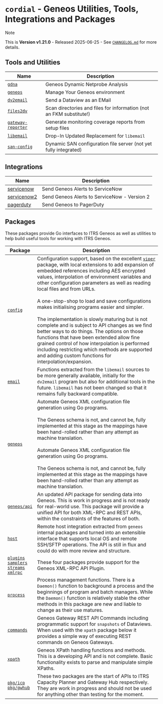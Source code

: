 # `cordial` - Geneos Utilities, Tools, Integrations and Packages

> [!NOTE]
>
> This is **Version v1.21.0** - Released 2025-06-25 - See [`CHANGELOG.md`](CHANGELOG.md) for more details.

## Tools and Utilities

| Name                                                   | Description                                                         |
| ------------------------------------------------------ | ------------------------------------------------------------------- |
| [`gdna`](gdna/README.md)                               | Geneos Dynamic Netprobe Analysis                                    |
| [`geneos`](tools/geneos/README.md)                     | Manage Your Geneos environment                                      |
| [`dv2email`](tools/dv2email/README.md)                 | Send a Dataview as an EMail                                         |
| [`files2dv`](tools/files2dv/README.md)                 | Scan directories and files for information (not an FKM substitute!) |
| [`gateway-reporter`](tools/gateway-reporter/README.md) | Generate monitoring coverage reports from setup files               |
| [`libemail`](libraries/libemail/README.md)             | Drop-In Updated Replacement for `libemail`                          |
| [`san-config`](tools/san-config/README.md)             | Dynamic SAN configuration file server (not yet fully integrated)    |

## Integrations

| Name                                              | Description                                  |
| ------------------------------------------------- | -------------------------------------------- |
| [servicenow](integrations/servicenow/README.md)   | Send Geneos Alerts to ServiceNow             |
| [servicenow2](integrations/servicenow2/README.md) | Send Geneos Alerts to ServiceNow - Version 2 |
| [pagerduty](integrations/pagerduty/README.md)     | Send Geneos to PagerDuty                     |

## Packages

These packages provide Go interfaces to ITRS Geneos as well as utilities to help build useful tools for working with ITRS Geneos.

| Package                                                                                                                                              | Description                                                                                                                                                                                                                                                                                                                                                                                                                                                                                                                                                                                                                                                                                                                                                                                                 |
| ---------------------------------------------------------------------------------------------------------------------------------------------------- | ----------------------------------------------------------------------------------------------------------------------------------------------------------------------------------------------------------------------------------------------------------------------------------------------------------------------------------------------------------------------------------------------------------------------------------------------------------------------------------------------------------------------------------------------------------------------------------------------------------------------------------------------------------------------------------------------------------------------------------------------------------------------------------------------------------- |
| [`config`](pkg/config/README.md)                                                                                                                     | Configuration support, based on the excellent [`viper`](https://pkg.go.dev/github.com/spf13/viper) package, with local extensions to add expansion of embedded references including AES encrypted values, interpolation of environment variables and other configuration parameters as well as reading local files and from URLs.<br><br>A one-stop-shop to load and save configurations makes initialising programs easier and simpler.<br><br>The implementation is slowly maturing but is not complete and is subject to API changes as we find better ways to do things. The options on those functions that have been extended allow fine grained control of how interpolation is performed including restricting which methods are supported and adding custom functions for interpolation/expansion. |
| [`email`](pkg/email/README.md)                                                                                                                       | Functions extracted from the `libemail` sources to be more generally available, initially for the `dv2email` program but also for additional tools in the future. `libemail` has not been changed so that it remains fully backward compatible.                                                                                                                                                                                                                                                                                                                                                                                                                                                                                                                                                             |
| [`geneos`](pkg/geneos/README.md)                                                                                                                     | Automate Geneos XML configuration file generation using Go programs.<br><br>The Geneos schema is not, and cannot be, fully implemented at this stage as the mappings have been hand-rolled rather than any attempt as machine translation.<br><br>Automate Geneos XML configuration file generation using Go programs.<br><br>The Geneos schema is not, and cannot be, fully implemented at this stage as the mappings have been hand-rolled rather than any attempt as machine translation.                                                                                                                                                                                                                                                                                                                |
| [`geneos/api`](pkg/geneos/api/README.md)                                                                                                             | An updated API package for sending data into Geneos. This is work in progress and is not ready for real-world use. This package will provide a unified API for both XML-RPC and REST APIs, within the constraints of the features of both.                                                                                                                                                                                                                                                                                                                                                                                                                                                                                                                                                                  |
| [`host`](pkg/host/README.md)                                                                                                                         | Remote host integration extracted from `geneos` internal packages and turned into an extensible interface that supports local OS and remote SSH/SFTP operations. The API is still in flux and could do with more review and structure.                                                                                                                                                                                                                                                                                                                                                                                                                                                                                                                                                                      |
| [`plugins`](pkg/plugins/README.md)<br>[`samplers`](pkg/samplers/README.md)<br>[`streams`](pkg/streams/README.md)<br>[`xmlrpc`](pkg/xmlrpc/README.md) | These four packages provide support for the Geneos XML-RPC API Plugin.                                                                                                                                                                                                                                                                                                                                                                                                                                                                                                                                                                                                                                                                                                                                      |
| [`process`](pkg/process/README.md)                                                                                                                   | Process management functions. There is a `Daemon()` function to background a process and the beginnings of program and batch managers. While the `Daemon()` function is relatively stable the other methods in this package are new and liable to change as their use matures.                                                                                                                                                                                                                                                                                                                                                                                                                                                                                                                              |
| [`commands`](pkg/commands/README.md)                                                                                                                 | Geneos Gateway REST API Commands including programmatic support for `snapshots` of Dataviews. When used with the `xpath` package below it provides a simple way of executing REST commands on Geneos Gateways.                                                                                                                                                                                                                                                                                                                                                                                                                                                                                                                                                                                              |
| [`xpath`](pkg/xpath/README.md)                                                                                                                       | Geneos XPath handling functions and methods. This is a developing API and is not complete. Basic functionality exists to parse and manipulate simple XPaths.                                                                                                                                                                                                                                                                                                                                                                                                                                                                                                                                                                                                                                                |
| [`pkg/icp`](pkg/icp)<br>[`pkg/gwhub`](pkg/gwhub)                                                                                                     | These two packages are the start of APIs to ITRS Capacity Planner and Gateway Hub respectively. They are work in progress and should not be used for anything other than testing for the moment.                                                                                                                                                                                                                                                                                                                                                                                                                                                                                                                                                                                                            |
